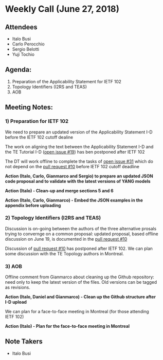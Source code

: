 Weekly Call (June 27, 2018)
===========================

Attendees
---------

- Italo Busi  
- Carlo Perocchio  
- Sergio Belotti  
- Yuji Tochio  
  

Agenda:
-------

1) Preparation of the Applicability Statement for IETF 102  
2) Topology Identifiers (I2RS and TEAS)  
3) AOB  
  

Meeting Notes:
--------------

  

### 1) Preparation for IETF 102

We need to prepare an updated version of the Applicability Statement I-D before the IETF 102 cutoff dealine  
  
The work on aligning the text between the Applicability Statement I-D and the TE Tutorial I-D ([open issue #19](https://github.com/danielkinguk/transport-nbi/issues/19)) has ben postponed after IETF 102  
  
The DT will work offline to complete the tasks of [open issue #31](https://github.com/danielkinguk/transport-nbi/issues/31) which do not depend on the  [pull request #10](https://github.com/danielkinguk/transport-nbi/pull/10) before IETF 102 cutoff deadline  
  
**Action (Italo, Carlo, Gianmarco and Sergio) to prepare an updated JSON code proposal and to validate with the latest versions of YANG models**  
  
**Action (Italo) - Clean-up and merge sections 5 and 6**  
  
**Action (Italo, Carlo, Gianmarco) - Embed the JSON examples in the appendix before uploading**  
  

### 2) Topology Identifiers (I2RS and TEAS)

  
Discussion is on-going between the authors of the three alternative prosals trying to convernge on a common proposal: updated proposal, based offline discussion on June 19, is documented in the  [pull request #10](https://github.com/danielkinguk/transport-nbi/pull/10)
  
Discussion of [pull request #10](https://github.com/danielkinguk/transport-nbi/pull/10) has postponed after IETF 102. We can plan some discussion with the TE Topology authors in Montreal.  
  

### 3) AOB

  
Offline comment from Gianmarco about cleaning up the Github repository: need only to keep the latest version of the files. Old versions can be tagged as revisions.  
  
**Action (Italo, Daniel and Gianmarco) - Clean up the Github structure after I-D upload**  
  
We can plan for a face-to-face meeting in Montreal (for those attending IETF 102)  
  
**Action (Italo) - Plan for the face-to-face meeting in Montreal**  
  

Note Takers
-----------

- Italo Busi  
